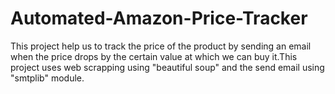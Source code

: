 # Automated-Amazon-Price-Tracker
This project help us to track the price of the product by sending an email when the price drops by the certain value at which we can buy it.This project uses web scrapping using "beautiful soup" and the send email using "smtplib" module.
